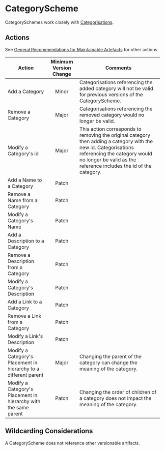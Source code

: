 # CategoryScheme

CategorySchemes work closely with [Categorisations](./Artefacts%20with%20Fixed%20Versions/Categorisation.md).

## Actions

See [General Recommendations for Maintainable Artefacts](../General%20Recommendations%20for%20Maintainable%20Artefacts.md) for other actions.

| Action | Minimum Version Change | Comments|
|--------|:--------------:|---------|
| Add a Category | Minor | Categorisations referencing the added category will not be valid for previous versions of the CategoryScheme. |
| Remove a Category | Major | Categorisations referencing the removed category would no longer be valid. |
| Modify a Category's id | Major | This action corresponds to removing the original category then adding a category with the new id. Categorisations referencing the category would no longer be valid as the reference includes the id of the category. |
| Add a Name to a Category | Patch |  |
| Remove a Name from a Category| Patch |  |
| Modify a Category's Name | Patch |  |
| Add a Description to a Category | Patch |  |
| Remove a Description from a Category| Patch |  |
| Modify a Category's Description | Patch |  |
| Add a Link to a Category | Patch |  |
| Remove a Link from a Category| Patch |  |
| Modify a Link's Description | Patch |  |
| Modify a Category's Placement in hierarchy to a different parent | Major | Changing the parent of the category can change the meaning of the category. |
| Modify a Category's Placement in hierarchy with the same parent | Patch | Changing the order of children of a category does not impact the meaning of the category. |

## Wildcarding Considerations

A CategoryScheme does not reference other versionable artifacts.
